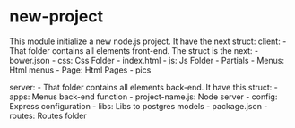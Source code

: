 # new-project
This module initialize a new node.js project. It have the next struct:
  client:
    - That folder contains all elements front-end. The struct is the next:
      - bower.json
      - css: Css Folder
      - index.html
      - js: Js Folder
      - Partials
        - Menus: Html menus
        - Page: Html Pages
      - pics


  server:
    - That folder contains all elements back-end. It have this struct:
      - apps: Menus back-end function
      - project-name.js: Node server
      - config: Express configuration
      - libs: Libs to postgres models
      - package.json
      - routes: Routes folder
